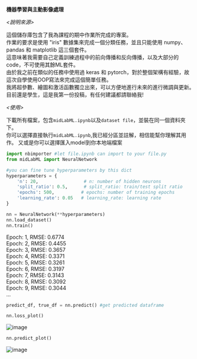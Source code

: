 **機器學習與主動影像處理**

*<說明來源>* <br>

這個儲存庫包含了我為課程的期中作業所完成的專案。<br>
作業的要求是使用 "iris" 數據集來完成一個分類任務，並且只能使用 numpy、pandas 和 matplotlib 這三個套件。 <br>
這意味著我需要自己定義訓練過程中的前向傳播和反向傳播，以及大部分的code，不可使用其餘ML套件。 <br>
由於我之前在類似的任務中使用過 keras 和 pytorch，對於整個架構有經驗，故這次自學使用OOP寫法來完成這個簡單任務。<br>
我將超參數、繪圖和激活函數獨立出來，可以方便地進行未來的進行微調與更新。<br>
目前還是學生，這是我第一份投稿，有任何建議都請聯絡我!

*<使用>* <br>

下載所有檔案，包含`midLabML.ipynb`以及`dataset file`，並裝在同一個資料夾下。<br>
你可以選擇直接執行`midLabML.ipynb`,我已經分區並註解，相信能幫你理解其用作。
又或是你可以選擇匯入model到你本地端檔案

```python
import nbimporter #let file.ipynb can import to your file.py
from midLabML import NeuralNetwork

#you can fine tune hyperparameters by this dict
hyperparameters = {
    'n': 20,                 # n: number of hidden neurons
    'split_ratio': 0.5,      # split_ratio: train/test split ratio
    'epochs': 500,          # epochs: number of training epochs
    'learning_rate': 0.05   # learning_rate: learning rate
}

nn = NeuralNetwork(**hyperparameters)
nn.load_dataset()
nn.train()
```
Epoch: 1, RMSE: 0.6774 <br>
Epoch: 2, RMSE: 0.4455 <br>
Epoch: 3, RMSE: 0.3657 <br>
Epoch: 4, RMSE: 0.3371 <br>
Epoch: 5, RMSE: 0.3261 <br>
Epoch: 6, RMSE: 0.3197 <br>
Epoch: 7, RMSE: 0.3143 <br>
Epoch: 8, RMSE: 0.3092 <br>
Epoch: 9, RMSE: 0.3044 <br>
...

```python
predict_df, true_df = nn.predict() #get predicted dataframe
```
```python
nn.loss_plot()
```
![image](https://github.com/Isongzhe/courseML/assets/86179263/88aa2a49-297c-4792-96b7-829ba1e9e354)

```python
nn.predict_plot()
```
![image](https://github.com/Isongzhe/courseML/assets/86179263/36de9bb0-15cc-4c40-951f-9dd5a758c0f1)
